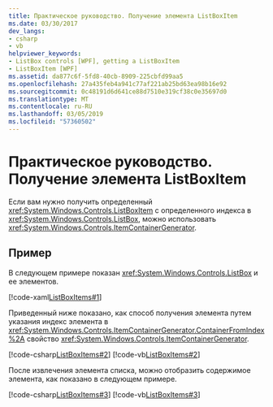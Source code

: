 ```yaml
---
title: Практическое руководство. Получение элемента ListBoxItem
ms.date: 03/30/2017
dev_langs:
- csharp
- vb
helpviewer_keywords:
- ListBox controls [WPF], getting a ListBoxItem
- ListBoxItem [WPF]
ms.assetid: da877c6f-5fd8-40cb-8909-225cbfd99aa5
ms.openlocfilehash: 27a435feb4a941c77af221ab25bd63ea98b16e92
ms.sourcegitcommit: 0c48191d6d641ce88d7510e319cf38c0e35697d0
ms.translationtype: MT
ms.contentlocale: ru-RU
ms.lasthandoff: 03/05/2019
ms.locfileid: "57360502"
---
```

# <a name="how-to-get-a-listboxitem"></a>Практическое руководство. Получение элемента ListBoxItem
Если вам нужно получить определенный <xref:System.Windows.Controls.ListBoxItem> с определенного индекса в <xref:System.Windows.Controls.ListBox>, можно использовать <xref:System.Windows.Controls.ItemContainerGenerator>.  
  
## <a name="example"></a>Пример  
 В следующем примере показан <xref:System.Windows.Controls.ListBox> и ее элементов.  
  
 [!code-xaml[ListBoxItems#1](~/samples/snippets/csharp/VS_Snippets_Wpf/ListBoxItems/CSharp/Window1.xaml#1)]  
  
 Приведенный ниже показано, как способ получения элемента путем указания индекс элемента в <xref:System.Windows.Controls.ItemContainerGenerator.ContainerFromIndex%2A> свойство <xref:System.Windows.Controls.ItemContainerGenerator>.  
  
 [!code-csharp[ListBoxItems#2](~/samples/snippets/csharp/VS_Snippets_Wpf/ListBoxItems/CSharp/Window1.xaml.cs#2)]
 [!code-vb[ListBoxItems#2](~/samples/snippets/visualbasic/VS_Snippets_Wpf/ListBoxItems/VisualBasic/Window1.xaml.vb#2)]  
  
 После извлечения элемента списка, можно отобразить содержимое элемента, как показано в следующем примере.  
  
 [!code-csharp[ListBoxItems#3](~/samples/snippets/csharp/VS_Snippets_Wpf/ListBoxItems/CSharp/Window1.xaml.cs#3)]
 [!code-vb[ListBoxItems#3](~/samples/snippets/visualbasic/VS_Snippets_Wpf/ListBoxItems/VisualBasic/Window1.xaml.vb#3)]
